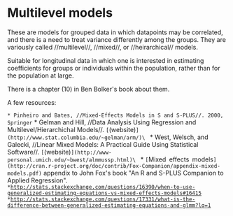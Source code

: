 # Multilevel models

These are models for grouped data in which datapoints may be correlated,
and there is a need to treat variance differently among the groups. They
are variously called //multilevel//, //mixed//, or //heirarchical//
models.

Suitable for longitudinal data in which one is interested in estimating
coefficients for groups or individuals within the population, rather
than for the population at large.

There is a chapter (10) in Ben Bolker's book about them.

A few resources:

` * Pinheiro and Bates, //Mixed-Effects Models in S and S-PLUS//. 2000, Springer
` * Gelman and Hill, //Data Analysis Using Regression and Multilevel/Hierarchichal Models//. `[`(website)`](http://www.stat.columbia.edu/~gelman/arm/)\
` * West, Welsch, and Galecki, //Linear Mixed Models: A Practical Guide Using Statistical Software//. `[`(website)`](http://www-personal.umich.edu/~bwest/almmussp.html)\
` * `[`Mixed` `effects`
`models`](http://cran.r-project.org/doc/contrib/Fox-Companion/appendix-mixed-models.pdf)` appendix to John Fox's book "An R and S-PLUS Companion to Applied Regression".
` * `[`http://stats.stackexchange.com/questions/16390/when-to-use-generalized-estimating-equations-vs-mixed-effects-models#16415`](http://stats.stackexchange.com/questions/16390/when-to-use-generalized-estimating-equations-vs-mixed-effects-models#16415)\
` * `[`http://stats.stackexchange.com/questions/17331/what-is-the-difference-between-generalized-estimating-equations-and-glmm?lq=1`](http://stats.stackexchange.com/questions/17331/what-is-the-difference-between-generalized-estimating-equations-and-glmm?lq=1)
